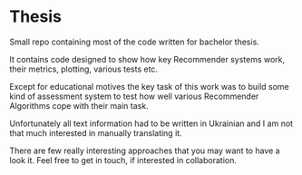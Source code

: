 # Thesis
Small repo containing most of the code written for bachelor thesis.

It contains code designed to show how key Recommender systems work, their metrics, plotting, various tests etc.

Except for educational motives the key task of this work was to build some kind of assessment system to test how well various Recommender Algorithms cope with their main task.

Unfortunately all text information had to be written in Ukrainian and I am not that much interested in manually translating it.

There are few really interesting approaches that you may want to have a look it. Feel free to get in touch, if interested in collaboration.